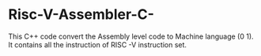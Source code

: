 # Risc-V-Assembler-C-
This C++ code convert the Assembly level code to Machine language (0 1). It contains all the instruction of RISC -V instruction set. 
